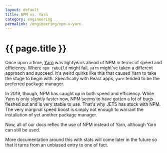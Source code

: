 ```yaml
---
layout: default
title: NPM vs. Yarn
category: engineering
permalink: /engineering/npm-v-yarn
---
```


# {{ page.title }}

Once upon a time, [Yarn](https://yarnpkg.com/en/) was
lightyears ahead of NPM in terms of speed and efficiency.
Where `npm rebuild` might fail, `yarn` might've taken a
different approach and succeed. It's weird quirks like this
that caused Yarn to take the stage to begin with.
Specifically with React apps, `yarn` tended to be the
preferred package manager.

In 2019, though, NPM has caught up in both speed and
efficiency. While Yarn is only slightly faster now, NPM
seems to have gotten a lot of bugs fleshed out and is very
stable to use. That's why JETS has stuck with NPM. The very
marginal speed boost is simply not enough to warrant the
installation of yet another package manager.

Now, all of our docs reflec the use of NPM instead of Yarn,
although Yarn can still be used.

More documentation around this with stats will come later
in the future so that it turns from an unbiased entry to
one of fact.
